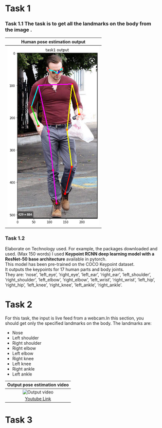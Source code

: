 # Task 1
### Task  1.1 The task  is to get all the landmarks on the body from the image . 
|Human pose estimation output|
|:------------:|
|![Output Image](./images/output_image.png)|

### Task 1.2
Elaborate on Technology  used. For example, the packages downloaded and used. (Max 150 words)
I used **Keypoint RCNN deep learning model with a ResNet-50 base architecture** available in pytorch. <br/>
This model has been pre-trained on the COCO Keypoint dataset.<br/>
It outputs the keypoints for 17 human parts and body joints. <br/>
They are: ‘nose’,  ‘left_eye’, ‘right_eye’, ‘left_ear’, ‘right_ear’, ‘left_shoulder’, ‘right_shoulder’, ‘left_elbow’, ‘right_elbow’, ‘left_wrist’, ‘right_wrist’, ‘left_hip’, ‘right_hip’, ‘left_knee’, ‘right_knee’, ‘left_ankle’, ‘right_ankle’.

# Task 2 
For this task, the input is live feed from a webcam.In this section, you should get only  the specified landmarks on the body.
The landmarks are:
- Nose
- Left shoulder 
- Right shoulder
- Right elbow
- Left elbow
- Right knee
- Left knee 
- Right ankle
- Left ankle

|Output pose estimation video|
|:------------:|
|![Output video](./images/simulator.gif)|
|[Youtube Link](https://www.youtube.com/watch?v=IKSU_8M1veY)|


# Task 3
